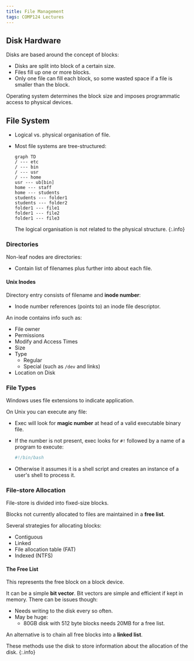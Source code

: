 ```yaml
---
title: File Management
tags: COMP124 Lectures
---
```

## Disk Hardware
Disks are based around the concept of blocks:

* Disks are split into block of a certain size.
* Files fill up one or more blocks.
* Only one file can fill each block, so some wasted space if a file is smaller than the block.

Operating system determines the block size and imposes programmatic access to physical devices.

## File System
* Logical vs. physical organisation of file.
* Most file systems are tree-structured:

	```mermaid
	graph TD
	/ --- etc
	/ --- bin
	/ --- usr
	/ --- home
	usr --- ub[bin]
	home --- staff
	home --- students
	students --- folder1
	students --- folder2
	folder1 --- file1
	folder1 --- file2
	folder1 --- file3
	```
	
	The logical organisation is not related to the physical structure.
	{:.info}
	
### Directories
Non-leaf nodes are directories:

* Contain list of filenames plus further into about each file.

#### Unix Inodes
Directory entry consists of filename and **inode number**:

* Inode number references (points to) an inode file descriptor.

An inode contains info such as:

* File owner
* Permissions
* Modify and Access Times
* Size
* Type
	* Regular
	* Special (such as `/dev` and links)
* Location on Disk

### File Types
Windows uses file extensions to indicate application.

On Unix you can execute any file:

* Exec will look for **magic number** at head of a valid executable binary file.
* If the number is not present, exec looks for `#!` followed by a name of a program to execute:
	
	```bash
	#!/bin/bash
	```
	
* Otherwise it assumes it is a shell script and creates an instance of a user's shell to process it.

### File-store Allocation
File-store is divided into fixed-size blocks.

Blocks not currently allocated to files are maintained in a **free list**.

Several strategies for allocating blocks:

* Contiguous
* Linked
* File allocation table (FAT)
* Indexed (NTFS)

#### The Free List
This represents the free block on a block device. 

It can be a simple **bit vector**. Bit vectors are simple and efficient if kept in memory. There can be issues though:

* Needs writing to the disk every so often.
* May be huge:
	* 80GB disk with 512 byte blocks needs 20MB for a free list.

An alternative is to chain all free blocks into a **linked list**. 

These methods use the disk to store information about the allocation of the disk.
{:.info}